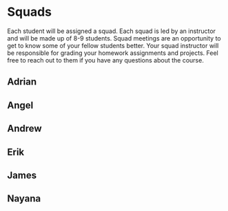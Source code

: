 # Squads

Each student will be assigned a squad. Each squad is led by an instructor and will be made up of 8-9 students. Squad meetings are an opportunity to get to know some of your fellow students better. Your squad instructor will be responsible for grading your homework assignments and projects. Feel free to reach out to them if you have any questions about the course.

## Adrian

## Angel

## Andrew

## Erik

## James

## Nayana
